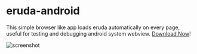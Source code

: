 # eruda-android

This simple browser like app loads eruda automatically on every page, useful for testing and debugging android system webview. [Download Now](https://github.com/liriliri/eruda-android/releases/)!

![screenshot](https://eruda.liriliri.io/img/eruda-android.jpg)